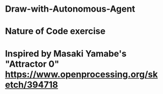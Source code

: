 # Draw-with-Autonomous-Agent
# Nature of Code exercise
# Inspired by Masaki Yamabe's "Attractor 0" https://www.openprocessing.org/sketch/394718
